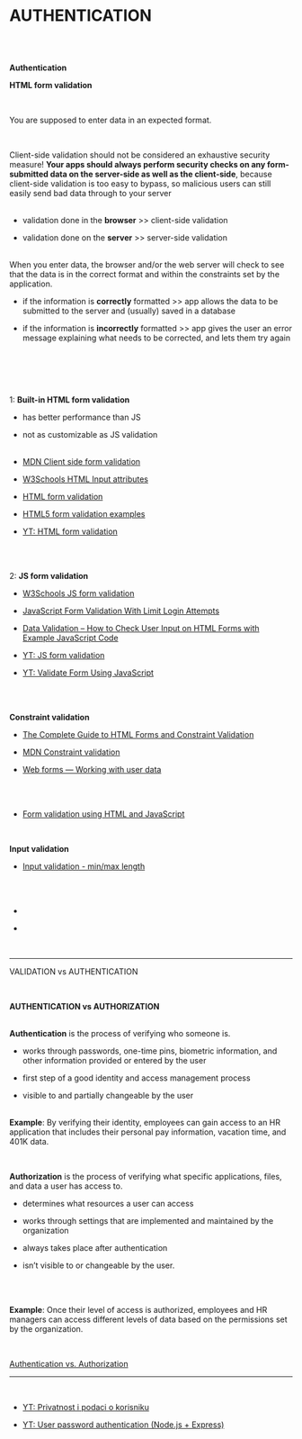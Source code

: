 # AUTHENTICATION

<br><br>

**Authentication**
<br>

**HTML form validation**

<br>

You are supposed to enter data in an expected format.

<br>

Client-side validation should not be considered an exhaustive security measure! **Your apps should always perform security checks on any form-submitted data on the server-side as well as the client-side**, because client-side validation is too easy to bypass, so malicious users can still easily send bad data through to your server
<br><br>

- validation done in the **browser** >> client-side validation

- validation done on the **server** >> server-side validation
  <br><br>

When you enter data, the browser and/or the web server will check to see that the data is in the correct format and within the constraints set by the application.
<br>

- if the information is **correctly** formatted >> app allows the data to be submitted to the server and (usually) saved in a database

- if the information is **incorrectly** formatted >> app gives the user an error message explaining what needs to be corrected, and lets them try again

<br><br>

<br>

1: **Built-in HTML form validation**
<br>

- has better performance than JS
- not as customizable as JS validation
  <br><br>

- [MDN Client side form validation](https://developer.mozilla.org/en-US/docs/Learn/Forms/Form_validation)

- [W3Schools HTML Input attributes](https://www.w3schools.com/html/html_form_attributes.asp)

- [HTML form validation](https://www.educba.com/html-form-validation/)

- [HTML5 form validation examples](https://www.the-art-of-web.com/html/html5-form-validation/)

- [YT: HTML form validation](https://www.youtube.com/watch?v=eUkDdEwUgjs)

<br><br>

2: **JS form validation**
<br>

- [W3Schools JS form validation](https://www.w3schools.com/js/js_validation.asp)

- [JavaScript Form Validation With Limit Login Attempts](https://www.formget.com/javascript-login-form/)

- [Data Validation – How to Check User Input on HTML Forms with Example JavaScript Code](https://www.freecodecamp.org/news/form-validation-with-html5-and-javascript/)

- [YT: JS form validation](https://www.youtube.com/watch?v=In0nB0ABaUk)

- [YT: Validate Form Using JavaScript](https://www.youtube.com/watch?v=fz8bwvn9lA4)

<br><br>

**Constraint validation**

- [The Complete Guide to HTML Forms and Constraint Validation](https://www.sitepoint.com/html-forms-constraint-validation-complete-guide/)

- [MDN Constraint validation](https://developer.mozilla.org/en-US/docs/Web/Guide/HTML/Constraint_validation)

- [Web forms — Working with user data](https://developer.mozilla.org/en-US/docs/Learn/Forms)

<br><br>

- [Form validation using HTML and JavaScript](https://www.geeksforgeeks.org/form-validation-using-html-javascript/)

<br>

**Input validation**

- [Input validation - min/max length](https://riptutorial.com/html/example/2259/input-validation)

<br><br>

- [<form>](https://developer.mozilla.org/en-US/docs/Web/HTML/Element/form)

- []()

<br>

---

VALIDATION vs AUTHENTICATION

<br>

**AUTHENTICATION vs AUTHORIZATION**
<br><br>

**Authentication** is the process of verifying who someone is.

- works through passwords, one-time pins, biometric information, and other information provided or entered by the user

- first step of a good identity and access management process

- visible to and partially changeable by the user
  <br><br>

**Example**: By verifying their identity, employees can gain access to an HR application that includes their personal pay information, vacation time, and 401K data.

<br>

**Authorization** is the process of verifying what specific applications, files, and data a user has access to.

- determines what resources a user can access

- works through settings that are implemented and maintained by the organization

- always takes place after authentication

- isn’t visible to or changeable by the user.

<br><br>

**Example**: Once their level of access is authorized, employees and HR managers can access different levels of data based on the permissions set by the organization.

<br>

[Authentication vs. Authorization](https://auth0.com/docs/get-started/identity-fundamentals/authentication-and-authorization)

---

<br>

- [YT: Privatnost i podaci o korisniku](https://www.youtube.com/watch?v=CqwdewDb9g8&list=PLmGRn_VnTuAxIHKjfgoOEOIk72PeZdbaB&index=100)

- [YT: User password authentication (Node.js + Express)](https://www.youtube.com/watch?v=Nlg0JrUt0qg&list=PLmGRn_VnTuAxIHKjfgoOEOIk72PeZdbaB&index=67)

<br><br>
